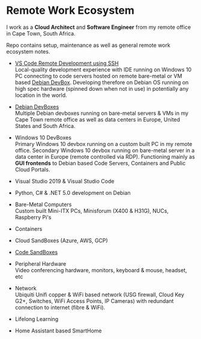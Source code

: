 # Remote Work Ecosystem

I work as a **Cloud Architect** and **Software Engineer** from my remote office in Cape Town, South Africa.

Repo contains setup, maintenance as well as general remote work ecosystem notes.

* [VS Code Remote Development using SSH](https://github.com/joshuasa/remote-work-ecosystem/blob/main/content/vscode-remote-ssh.md)<br>
Local-quality development experience with IDE running on Windows 10 PC connecting to code servers hosted on remote bare-metal or VM based [Debian DevBox](https://github.com/joshuasa/remote-work-ecosystem/blob/main/content/debian-devbox.md). Developing therefore on Debian OS running on high spec hardware (spinned down when not in use) in potentially any location in the world.

* [Debian DevBoxes](https://github.com/joshuasa/remote-work-ecosystem/blob/main/content/debian-devbox.md)<br>
Multiple Debian devboxes running on bare-metal servers & VMs in my Cape Town remote office as well as data centers in Europe, United States and South Africa.

* Windows 10 DevBoxes<br>
Primary Windows 10 devbox running on a custom built PC in my remote office. Secondary Windows 10 devbox running on bare-metal server in a data center in Europe (remote controlled via RDP). Functioning mainly as **GUI frontends** to Debian based Code Servers, Containers and Public Cloud Portals.

* Visual Studio 2019 & Visual Studio Code

* Python, C# & .NET 5.0 development on Debian

* Bare-Metal Computers<br>
Custom built Mini-ITX PCs, Minisforum (X400 & H31G), NUCs, Raspberry Pi's

* Containers

* Cloud SandBoxes (Azure, AWS, GCP)

* [Code SandBoxes](https://github.com/joshuasa/remote-work-ecosystem/blob/main/content/code-sandboxes.md)

* Peripheral Hardware<br>
Video conferencing hardware, monitors, keyboard & mouse, headset, etc

* Network<br>
Ubiquiti Unifi copper & WiFi based network (USG firewall, Cloud Key G2+, Switches, WiFi Access Points, IP Cameras) with redundant connection to internet (fibre & WiFi).

* Lifelong Learning

* Home Assistant based SmartHome